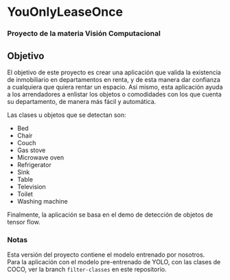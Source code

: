# YouOnlyLeaseOnce
### Proyecto de la materia Visión Computacional


## Objetivo
El objetivo de este proyecto es crear una aplicación que valida la existencia de inmobiliario en departamentos en renta, y de esta manera dar confianza a cualquiera que quiera rentar un espacio. Así mismo, esta aplicación ayuda a los arrendadores a enlistar los objetos o comodidades con los que cuenta su departamento, de manera más fácil y automática. 

Las clases u objetos que se detectan son: 
- Bed
- Chair
- Couch 
- Gas stove
- Microwave oven
- Refrigerator
- Sink
- Table
- Television
- Toilet
- Washing machine

Finalmente, la aplicación se basa en el demo de detección de objetos de tensor flow.

### Notas
Esta versión del proyecto contiene el modelo entrenado por nosotros.  
Para la aplicación con el modelo pre-entrenado de YOLO, con las clases de COCO, ver la branch `filter-classes` en este repositorio.

